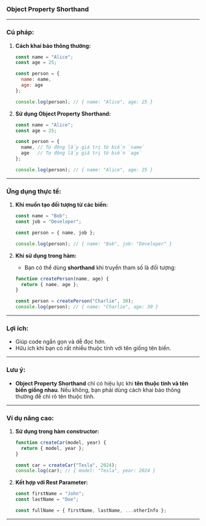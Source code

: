 ### **Object Property Shorthand**  

---

### **Cú pháp:**

1. **Cách khai báo thông thường:**
   ```javascript
   const name = "Alice";
   const age = 25;

   const person = {
     name: name,
     age: age
   };

   console.log(person); // { name: "Alice", age: 25 }
   ```

2. **Sử dụng Object Property Shorthand:**
   ```javascript
   const name = "Alice";
   const age = 25;

   const person = {
     name, // Tự động lấy giá trị từ biến `name`
     age   // Tự động lấy giá trị từ biến `age`
   };

   console.log(person); // { name: "Alice", age: 25 }
   ```

---

### **Ứng dụng thực tế:**

1. **Khi muốn tạo đối tượng từ các biến:**
   ```javascript
   const name = "Bob";
   const job = "Developer";

   const person = { name, job };

   console.log(person); // { name: "Bob", job: "Developer" }
   ```

2. **Khi sử dụng trong hàm:**
   - Bạn có thể dùng **shorthand** khi truyền tham số là đối tượng:
   ```javascript
   function createPerson(name, age) {
     return { name, age };
   }

   const person = createPerson("Charlie", 30);
   console.log(person); // { name: "Charlie", age: 30 }
   ```

---

### **Lợi ích:**
- Giúp code ngắn gọn và dễ đọc hơn.
- Hữu ích khi bạn có rất nhiều thuộc tính với tên giống tên biến.

---

### **Lưu ý:**
- **Object Property Shorthand** chỉ có hiệu lực khi **tên thuộc tính và tên biến giống nhau**. Nếu không, bạn phải dùng cách khai báo thông thường để chỉ rõ tên thuộc tính.

---

### **Ví dụ nâng cao:**

1. **Sử dụng trong hàm constructor:**
   ```javascript
   function createCar(model, year) {
     return { model, year };
   }

   const car = createCar("Tesla", 2024);
   console.log(car); // { model: "Tesla", year: 2024 }
   ```

2. **Kết hợp với Rest Parameter:**
   ```javascript
   const firstName = "John";
   const lastName = "Doe";

   const fullName = { firstName, lastName, ...otherInfo };
   ```

---
